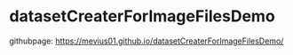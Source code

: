 # datasetCreaterForImageFilesDemo

githubpage: https://mevius01.github.io/datasetCreaterForImageFilesDemo/
